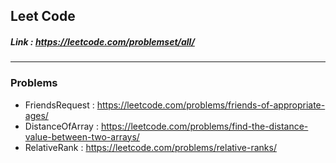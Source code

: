 ## Leet Code   
##### Link : https://leetcode.com/problemset/all/

---------
### Problems
* FriendsRequest : https://leetcode.com/problems/friends-of-appropriate-ages/
* DistanceOfArray : https://leetcode.com/problems/find-the-distance-value-between-two-arrays/
* RelativeRank : https://leetcode.com/problems/relative-ranks/
